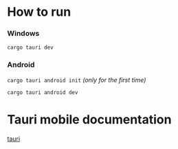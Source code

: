 # How to run

### Windows
```cargo tauri dev```

### Android
```cargo tauri android init``` *(only for the first time)*

```cargo tauri android dev```



# Tauri mobile documentation
[tauri](https://next--tauri.netlify.app/next/mobile/)

